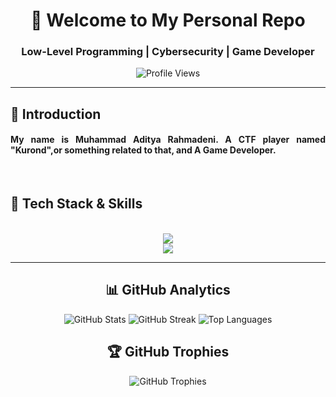 <div align="center">
  
  # 👋 Welcome to My Personal Repo

  ### Low-Level Programming | Cybersecurity | Game Developer

  ![Profile Views](https://komarev.com/ghpvc/?username=Kurosue&color=blueviolet&style=for-the-badge)
</div>

---
<h2 align="left"> 🙌 Introduction</h2>
<div align="center">
  <h4 align="justify"> My name is Muhammad Aditya Rahmadeni. A CTF player named "Kurond",or something related to that, and A Game Developer.
  <p>
    
  </p>
  </h4>
</div>

<br>
<h2 align="left"> 📱 Tech Stack & Skills </h2>
<br/>
<div align="center">
  <a href="https://skillicons.dev">
    <img src="https://skillicons.dev/icons?i=java,haskell,python,c,cpp,cs,asssembly" /> <br>
    <img src="https://skillicons.dev/icons?i=docker,github,html,css,vscode,neovim,figma,git,kali,arch,unity" />
  </a>
</div>

---

<h2 align="center">📊 GitHub Analytics</h2>

<div align="center">
  <img src="https://github-readme-stats.vercel.app/api?username=Kurosue&show_icons=true&theme=dracula&hide_border=true&count_private=true" alt="GitHub Stats" />
  
  <img src="https://github-readme-streak-stats.herokuapp.com/?user=Kurosue&theme=dracula&hide_border=true" alt="GitHub Streak" />
  
  <img src="https://github-readme-stats.vercel.app/api/top-langs/?username=Kurosue&layout=compact&theme=dracula&hide_border=true" alt="Top Languages" />
</div>

<h2 align="center">🏆 GitHub Trophies</h2>

<div align="center">
  <img src="https://github-profile-trophy.vercel.app/?username=Kurosue&theme=dracula&column=4&margin-w=15&margin-h=15&no-frame=true" alt="GitHub Trophies" />
</div>
